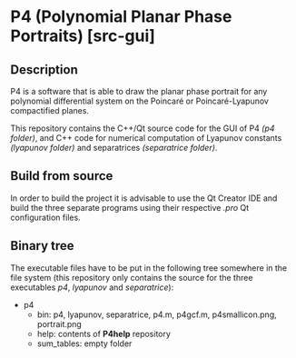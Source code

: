# P4 (Polynomial Planar Phase Portraits) [src-gui]

## Description

P4 is a software that is able to draw the planar phase portrait for any polynomial differential system on the Poincaré or Poincaré-Lyapunov compactified planes.

This repository contains the C++/Qt source code for the GUI of P4 *(p4 folder)*, and C++ code for numerical computation of Lyapunov constants *(lyapunov folder)* and separatrices *(separatrice folder)*.

## Build from source

In order to build the project it is advisable to use the Qt Creator IDE and build the three separate programs using their respective *.pro* Qt configuration files.

## Binary tree

The executable files have to be put in the following tree somewhere in the file system (this repository only contains the source for the three executables *p4*, *lyapunov* and *separatrice*):

- p4
  * bin: p4, lyapunov, separatrice, p4.m, p4gcf.m, p4smallicon.png, portrait.png
  * help: contents of **P4help** repository
  * sum_tables: empty folder
